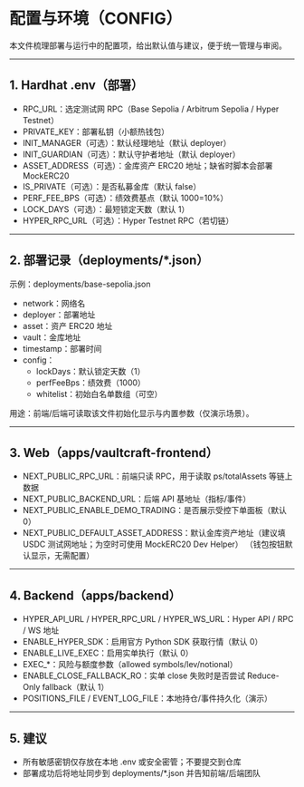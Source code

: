 # 配置与环境（CONFIG）

本文件梳理部署与运行中的配置项，给出默认值与建议，便于统一管理与审阅。

---

## 1. Hardhat .env（部署）

- RPC_URL：选定测试网 RPC（Base Sepolia / Arbitrum Sepolia / Hyper Testnet）
- PRIVATE_KEY：部署私钥（小额热钱包）
- INIT_MANAGER（可选）：默认经理地址（默认 deployer）
- INIT_GUARDIAN（可选）：默认守护者地址（默认 deployer）
- ASSET_ADDRESS（可选）：金库资产 ERC20 地址；缺省时脚本会部署 MockERC20
- IS_PRIVATE（可选）：是否私募金库（默认 false）
- PERF_FEE_BPS（可选）：绩效费基点（默认 1000=10%）
- LOCK_DAYS（可选）：最短锁定天数（默认 1）
- HYPER_RPC_URL（可选）：Hyper Testnet RPC（若切链）

---

## 2. 部署记录（deployments/*.json）

示例：deployments/base-sepolia.json
- network：网络名
- deployer：部署地址
- asset：资产 ERC20 地址
- vault：金库地址
- timestamp：部署时间
- config：
  - lockDays：默认锁定天数（1）
  - perfFeeBps：绩效费（1000）
  - whitelist：初始白名单数组（可空）

用途：前端/后端可读取该文件初始化显示与内置参数（仅演示场景）。

---

## 3. Web（apps/vaultcraft-frontend）

- NEXT_PUBLIC_RPC_URL：前端只读 RPC，用于读取 ps/totalAssets 等链上数据
- NEXT_PUBLIC_BACKEND_URL：后端 API 基地址（指标/事件）
- NEXT_PUBLIC_ENABLE_DEMO_TRADING：是否展示受控下单面板（默认 0）
- NEXT_PUBLIC_DEFAULT_ASSET_ADDRESS：默认金库资产地址（建议填 USDC 测试网地址；为空时可使用 MockERC20 Dev Helper）
  （钱包按钮默认显示，无需配置）

---

## 4. Backend（apps/backend）

- HYPER_API_URL / HYPER_RPC_URL / HYPER_WS_URL：Hyper API / RPC / WS 地址
- ENABLE_HYPER_SDK：启用官方 Python SDK 获取行情（默认 0）
- ENABLE_LIVE_EXEC：启用实单执行（默认 0）
- EXEC_*：风险与额度参数（allowed symbols/lev/notional）
- ENABLE_CLOSE_FALLBACK_RO：实单 close 失败时是否尝试 Reduce-Only fallback（默认 1）
- POSITIONS_FILE / EVENT_LOG_FILE：本地持仓/事件持久化（演示）

---

## 5. 建议

- 所有敏感密钥仅存放在本地 .env 或安全密管；不要提交到仓库
- 部署成功后将地址同步到 deployments/*.json 并告知前端/后端团队

